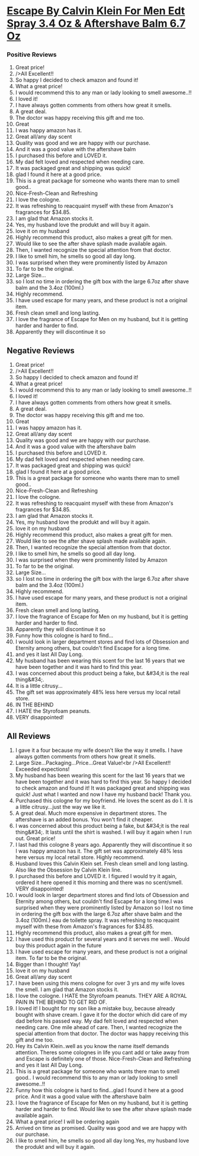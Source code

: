 # [Escape By Calvin Klein For Men Edt Spray 3.4 Oz &amp; Aftershave Balm 6.7 Oz](https://products.checkmycream.com/products/Escape-By-Calvin-Klein-For-Men-Edt-Spray-3.4-Oz-and-Aftershave-Balm-6.7-Oz.html)

### Positive Reviews

<ol>
      <li>Great price!</li>
      <li>/&gt;All Excellent!!  </li>
      <li>So happy I decided to check amazon and found it!</li>
      <li>What a great price!</li>
      <li>I would recommend this to any man or lady looking to smell awesome..!!</li>
      <li>I loved it!</li>
      <li>I have always gotten comments from others how great it smells.</li>
      <li>A great deal.  </li>
      <li>The doctor was happy receiving this gift and me too.</li>
      <li>Great</li>
      <li>I was happy amazon has it.</li>
      <li>Great all/any day scent</li>
      <li>Quality was good and we are happy with our purchase.</li>
      <li>And it was a good value with the aftershave balm</li>
      <li>I purchased this before and LOVED it.</li>
      <li>My dad felt loved and respected when needing care.</li>
      <li>It was packaged great and shipping was quick!</li>
      <li>glad I found it here at a good price.</li>
      <li>This is a great package for someone who wants there man to smell good..</li>
      <li>Nice-Fresh-Clean and Refreshing</li>
      <li>I love the cologne.</li>
      <li>It was refreshing to reacquaint myself with these from Amazon&#x27;s fragrances for $34.85.</li>
      <li>I am glad that Amazon stocks it.</li>
      <li>Yes, my husband love the produkt and will buy it again.</li>
      <li>love it on my husband</li>
      <li>Highly recommend this product, also makes a great gift for men.</li>
      <li>Would like to see the after shave splash made available again.</li>
      <li>Then, I wanted recognize the special attention from that doctor.</li>
      <li>I like to smell him, he smells so good all day long.</li>
      <li>I was surprised when they were prominently listed by Amazon</li>
      <li>To far to be the original.</li>
      <li>Large Size...</li>
      <li>so I lost no time in ordering the gift box with the large 6.7oz after shave balm and the 3.4oz (100ml.)</li>
      <li>Highly recommend.</li>
      <li>I have used escape for many years, and these product is not a original item.</li>
      <li>Fresh clean smell and long lasting.  </li>
      <li>I love the fragrance of Escape for Men on my husband, but it is getting harder and harder to find.  </li>
      <li>Apparently they will discontinue it so</li>
</ol>


<h2>Negative Reviews</h2>
<ol>
<li> Great price!</li>
<li> /&gt;All Excellent!!  </li>
<li> So happy I decided to check amazon and found it!</li>
<li> What a great price!</li>
<li> I would recommend this to any man or lady looking to smell awesome..!!</li>
<li> I loved it!</li>
<li> I have always gotten comments from others how great it smells.</li>
<li> A great deal.  </li>
<li> The doctor was happy receiving this gift and me too.</li>
<li> Great</li>
<li> I was happy amazon has it.</li>
<li> Great all/any day scent</li>
<li> Quality was good and we are happy with our purchase.</li>
<li> And it was a good value with the aftershave balm</li>
<li> I purchased this before and LOVED it.</li>
<li> My dad felt loved and respected when needing care.</li>
<li> It was packaged great and shipping was quick!</li>
<li> glad I found it here at a good price.</li>
<li> This is a great package for someone who wants there man to smell good..</li>
<li> Nice-Fresh-Clean and Refreshing</li>
<li> I love the cologne.</li>
<li> It was refreshing to reacquaint myself with these from Amazon&#x27;s fragrances for $34.85.</li>
<li> I am glad that Amazon stocks it.</li>
<li> Yes, my husband love the produkt and will buy it again.</li>
<li> love it on my husband</li>
<li> Highly recommend this product, also makes a great gift for men.</li>
<li> Would like to see the after shave splash made available again.</li>
<li> Then, I wanted recognize the special attention from that doctor.</li>
<li> I like to smell him, he smells so good all day long.</li>
<li> I was surprised when they were prominently listed by Amazon</li>
<li> To far to be the original.</li>
<li> Large Size...</li>
<li> so I lost no time in ordering the gift box with the large 6.7oz after shave balm and the 3.4oz (100ml.)</li>
<li> Highly recommend.</li>
<li> I have used escape for many years, and these product is not a original item.</li>
<li> Fresh clean smell and long lasting.  </li>
<li> I love the fragrance of Escape for Men on my husband, but it is getting harder and harder to find.  </li>
<li> Apparently they will discontinue it so</li>
<li> Funny how this cologne is hard to find...</li>
<li> I would look in larger department stores and find lots of Obsession and Eternity among others, but couldn&#x27;t find Escape for a long time.</li>
<li> and yes it last All Day Long.</li>
<li> My husband has been wearing this scent for the last 16 years that we have been together and it was hard to find this year.</li>
<li> I was concerned about this product being a fake, but &amp;#34;it is the real thing&amp;#34;.  </li>
<li> It is a little citrusy...</li>
<li> The gift set was approximately 48% less here versus my local retail store.</li>
<li> IN THE BEHIND</li>
<li> I HATE the Styrofoam peanuts.</li>
<li> VERY disappointed!</li>
</ol>

<h2>All Reviews</h2>

<ol>
    <li> I gave it a four because my wife doesn&#x27;t like the way it smells.  I have always gotten comments from others how great it smells.</li>
    <li> Large Size...Packaging...Price...Great Value!&lt;br /&gt;All Excellent!!  Exceeded expections!</li>
    <li> My husband has been wearing this scent for the last 16 years that we have been together and it was hard to find this year. So happy I decided to check amazon and found it! It was packaged great and shipping was quick! Just what I wanted and now I have my husband back! Thank you.</li>
    <li> Purchased this cologne for my boyfriend. He loves the scent as do I. It is a little citrusy...just the way we like it.</li>
    <li> A great deal.  Much more expensive in department stores.  The aftershave is an added bonus.  You won&#x27;t find it cheaper.</li>
    <li> I was concerned about this product being a fake, but &amp;#34;it is the real thing&amp;#34;.  It lasts until the shirt is washed.  I will buy it again when I run out.  Great price!</li>
    <li> I last had this cologne 8 years ago. Apparently they will discontinue it so I was happy amazon has it. The gift set was approximately 48% less here versus my local retail store. Highly recommend.</li>
    <li> Husband loves this Calvin Klein set.  Fresh clean smell and long lasting.  Also like the Obsession by Calvin Klein line.</li>
    <li> I purchased this before and LOVED it. I figured I would try it again, ordered it here opened it this morning and there was no scent/smell. VERY disappointed!</li>
    <li> I would look in larger department stores and find lots of Obsession and Eternity among others, but couldn&#x27;t find Escape for a long time.I was surprised when they were prominently listed by Amazon so I lost no time in ordering the gift box with the large 6.7oz after shave balm and the 3.4oz (100ml.) eau de toilette spray. It was refreshing to reacquaint myself with these from Amazon&#x27;s fragrances for $34.85.</li>
    <li> Highly recommend this product, also makes a great gift for men.</li>
    <li> I have used this product for several years and it serves me well . Would buy this product again in the future</li>
    <li> I have used escape for many years, and these product is not a original item. To far to be the original.</li>
    <li> Bigger than I thought! Yay!</li>
    <li> love it on my husband</li>
    <li> Great all/any day scent</li>
    <li> I have been using this mens cologne for over 3 yrs and my wife loves the smell. I am glad that Amazon stocks it.</li>
    <li> I love the cologne. I HATE the Styrofoam peanuts. THEY ARE A ROYAL PAIN IN THE BEHIND TO GET RID OF.</li>
    <li> I loved it! I bought for my son like a mistake buy, because already bought with shave cream. I gave it for the doctor which did care of my dad before his passed way. My dad felt loved and respected when needing care. One mile ahead of care. Then, I wanted recognize the special attention from that doctor. The doctor was happy receiving this gift and me too.</li>
    <li> Hey its Calvin Klein..well as you know the name itself demands attention. Theres some colognes in life you cant add or take away from and Escape is definitely one of those. Nice-Fresh-Clean and Refreshing and yes it last All Day Long.</li>
    <li> This is a great package for someone who wants there man to smell good.. I would recommend this to any man or lady looking to smell awesome..!!</li>
    <li> Funny how this cologne is hard to find...glad I found it here at a good price. And it was a good value with the aftershave balm</li>
    <li> I love the fragrance of Escape for Men on my husband, but it is getting harder and harder to find.  Would like to see the after shave splash made available again.</li>
    <li> What a great price! I will be ordering again</li>
    <li> Arrived on time as promised. Quality was good and we are happy with our purchase.</li>
    <li> I like to smell him, he smells so good all day long.Yes, my husband love the produkt and will buy it again.</li>
</ol>




